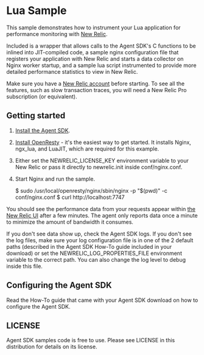# Lua Sample

This sample demonstrates how to instrument your Lua application for performance 
monitoring with [New Relic](http://newrelic.com). 

Included is a wrapper that allows calls to the Agent SDK's C functions to be 
inlined into JIT-compiled code, a sample nginx configuration file
that registers your application with New Relic and starts a data collector on 
Nginx worker startup, and a sample lua script instrumented to provide more
detailed performance statistics to view in New Relic.

Make sure you have a [New Relic account](http://newrelic.com) before
starting. To see all the features, such as slow transaction traces, you will
need a New Relic Pro subscription (or equivalent).

## Getting started

1. [Install the Agent SDK](http://download.newrelic.com/agent_sdk/).
2. [Install OpenResty](http://openresty.org/#Installation) - it's the easiest
   way to get started. It installs Nginx, ngx_lua, and LuaJIT, which are
   required for this example.
3. Either set the NEWRELIC_LICENSE_KEY environment variable to your New Relic
   or pass it directly to newrelic.init inside conf/nginx.conf.
4. Start Nginx and run the sample.

   $ sudo /usr/local/openresty/nginx/sbin/nginx -p "$(pwd)" -c conf/nginx.conf
   $ curl http://localhost:7747

You should see the performance data from your requests appear within 
[the New Relic UI](https://rpm.newrelic.com/) after a few minutes. The agent 
only reports data once a minute to minimize the amount of bandwidth it
consumes.

If you don't see data show up, check the Agent SDK logs. If you don't see the
log files, make sure your log configuration file is in one of the 2 default 
paths (described in the Agent SDK How-To guide included in your download) or 
set the NEWRELIC_LOG_PROPERTIES_FILE environment variable to the correct path.
You can also change the log level to debug inside this file.

## Configuring the Agent SDK

Read the How-To guide that came with your Agent SDK download on how to
configure the Agent SDK.

## LICENSE

Agent SDK samples code is free to use. Please see LICENSE in this distribution 
for details on its license.